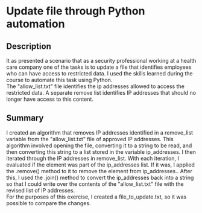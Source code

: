 # Update file through Python automation

## Description
It as presented a scenario that as a security professional working at a
health care company one of the tasks is to update a file that identifies
employees who can have access to restricted data. I used the skills learned
during the course to automate this task using Python.  
The "allow_list.txt" file identifies the ip addresses allowed to access the 
restricted data. A separate remove list identifies IP addresses that should 
no longer have access to this content. 

## Summary
I created an algorithm that removes IP addresses identified in a remove_list 
variable from the "allow_list.txt" file of approved IP addresses. This 
algorithm involved opening the file, converting it to a string to be read, 
and then converting this string to a list stored in the variable ip_addresses. 
I then iterated through the IP addresses in remove_list. With each iteration, 
I evaluated if the element was part of the ip_addresses list. If it was, I 
applied the .remove() method to it to remove the element from ip_addresses.. 
After this, I used the .join() method to convert the ip_addresses back into 
a string so that I could write over the contents of the "allow_list.txt" file 
with the revised list of IP addresses.  
For the purposes of this exercise, I created a file_to_update.txt, so it was 
possible to compare the changes.



